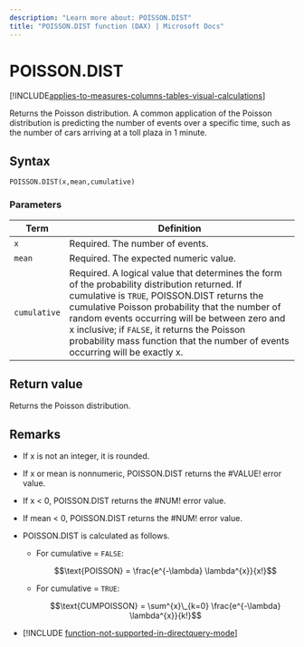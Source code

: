 ```yaml
---
description: "Learn more about: POISSON.DIST"
title: "POISSON.DIST function (DAX) | Microsoft Docs"
---
```

# POISSON.DIST

[!INCLUDE[applies-to-measures-columns-tables-visual-calculations](includes/applies-to-measures-columns-tables-visual-calculations.md)]

Returns the Poisson distribution. A common application of the Poisson distribution is predicting the number of events over a specific time, such as the number of cars arriving at a toll plaza in 1 minute.  
  
## Syntax  
  
```dax
POISSON.DIST(x,mean,cumulative)  
```
  
### Parameters  
  
|Term|Definition|  
|--------|--------------|  
|`x`|Required. The number of events.|  
|`mean`|Required. The expected numeric value.|  
|`cumulative`|Required. A logical value that determines the form of the probability distribution returned. If cumulative is `TRUE`, POISSON.DIST returns the cumulative Poisson probability that the number of random events occurring will be between zero and x inclusive; if `FALSE`, it returns the Poisson probability mass function that the number of events occurring will be exactly x.|  
  
## Return value

Returns the Poisson distribution.  
  
## Remarks

- If x is not an integer, it is rounded.  

- If x or mean is nonnumeric, POISSON.DIST returns the #VALUE! error value.  

- If x &lt; 0, POISSON.DIST returns the #NUM! error value.  

- If mean &lt; 0, POISSON.DIST returns the #NUM! error value.  

- POISSON.DIST is calculated as follows.  

  - For cumulative = `FALSE`:  

    $$\text{POISSON} = \frac{e^{-\lambda} \lambda^{x}}{x!}$$

  - For cumulative = `TRUE`:  

    $$\text{CUMPOISSON} = \sum^{x}\_{k=0} \frac{e^{-\lambda} \lambda^{x}}{k!}$$

- [!INCLUDE [function-not-supported-in-directquery-mode](includes/function-not-supported-in-directquery-mode.md)]

